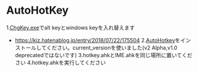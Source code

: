 # AutoHotKey

1.[ChgKey.exe](https://forest.watch.impress.co.jp/library/software/changekey/)でalt keyとwindows keyを入れ替えます
* https://kiz.hatenablog.jp/entry/2018/07/22/175504
2.[AutoHotkey](https://www.autohotkey.com/)をインストールしてください。current_versionを使いました(v2 Alpha,v1.0 deprecatedではないです)
3.hotkey.ahkとIME.ahkを同じ場所に置いてください
4.hotkey.ahkを実行してください